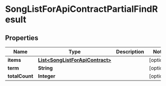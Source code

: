 

# SongListForApiContractPartialFindResult


## Properties

Name | Type | Description | Notes
------------ | ------------- | ------------- | -------------
**items** | [**List&lt;SongListForApiContract&gt;**](SongListForApiContract.md) |  |  [optional]
**term** | **String** |  |  [optional]
**totalCount** | **Integer** |  |  [optional]



